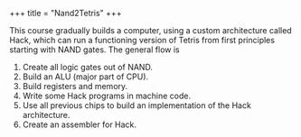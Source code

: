 +++
title = "Nand2Tetris"
+++

This course gradually builds a computer, using a custom architecture called
Hack, which can run a functioning version of Tetris from first principles
starting with NAND gates. The general flow is

1. Create all logic gates out of NAND.
2. Build an ALU (major part of CPU).
3. Build registers and memory.
4. Write some Hack programs in machine code.
5. Use all previous chips to build an implementation of the Hack architecture.
6. Create an assembler for Hack.
